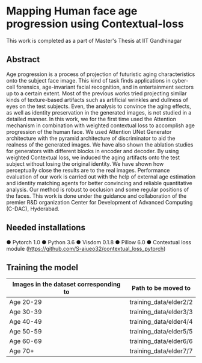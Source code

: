 # Mapping Human face age progression using Contextual-loss
This work is completed as a part of Master's Thesis at IIT Gandhinagar

## Abstract
Age progression is a process of projection of futuristic aging characteristics onto the subject face image. This kind of task finds applications in cyber-cell forensics, age-invariant facial recognition, and in entertainment sectors up to a certain extent. Most of the previous works tried projecting similar kinds of texture-based artifacts such as artificial wrinkles and dullness of eyes on the test subjects. Even, the analysis to convince the aging effects, as well as identity preservation in the generated images, is not studied in a detailed manner. In this work, we for the first time used the Attention mechanism in combination with weighted contextual loss to accomplish age progression of the human face. We used Attention UNet Generator architecture with the pyramid architecture of discriminator to aid the realness of the generated images. We have also shown the ablation studies for generators with different blocks in encoder and decoder. By using weighted Contextual loss, we induced the aging artifacts onto the test subject without losing the original identity. We have shown how perceptually close the results are to the real images. Performance evaluation of our work is carried out with the help of external age estimation and identity matching agents for better convincing and reliable quantitative analysis. Our method is robust to occlusion and some regular positions of the faces. This work is done under the guidance and collaboration of the premier R&D organization Center for Development of Advanced Computing (C-DAC), Hyderabad. 

## Needed installations

● Pytorch 1.0
● Python 3.6
● Visdom 0.1.8
● Pillow 6.0
● Contextual loss module (https://github.com/S-aiueo32/contextual_loss_pytorch)

## Training the model

Images in the dataset corresponding to | Path to be moved to
--- | ---
Age 20-29 | training_data/elder2/2
Age 30-39 | training_data/elder3/3
Age 40-49 | training_data/elder4/4
Age 50-59 | training_data/elder5/5
Age 60-69 | training_data/elder6/6
Age 70+ | training_data/elder7/7
